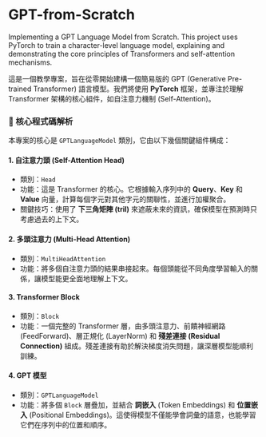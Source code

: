 # GPT-from-Scratch
Implementing a GPT Language Model from Scratch. This project uses PyTorch to train a character-level language model, explaining and demonstrating the core principles of Transformers and self-attention mechanisms.

這是一個教學專案，旨在從零開始建構一個簡易版的 GPT (Generative Pre-trained Transformer) 語言模型。我們將使用 **PyTorch** 框架，並專注於理解 Transformer 架構的核心組件，如自注意力機制 (Self-Attention)。

### 🧠 核心程式碼解析

本專案的核心是 `GPTLanguageModel` 類別，它由以下幾個關鍵組件構成：

#### **1. 自注意力頭 (Self-Attention Head)**
- 類別：`Head`
- 功能：這是 Transformer 的核心。它根據輸入序列中的 **Query**、**Key** 和 **Value** 向量，計算每個字元對其他字元的關聯性，並進行加權聚合。
- 關鍵技巧：使用了 **下三角矩陣 (tril)** 來遮蔽未來的資訊，確保模型在預測時只考慮過去的上下文。

#### **2. 多頭注意力 (Multi-Head Attention)**
- 類別：`MultiHeadAttention`
- 功能：將多個自注意力頭的結果串接起來。每個頭能從不同角度學習輸入的關係，讓模型能更全面地理解上下文。

#### **3. Transformer Block**
- 類別：`Block`
- 功能：一個完整的 Transformer 層，由多頭注意力、前饋神經網路 (FeedForward)、層正規化 (LayerNorm) 和 **殘差連接 (Residual Connection)** 組成。殘差連接有助於解決梯度消失問題，讓深層模型能順利訓練。

#### **4. GPT 模型**
- 類別：`GPTLanguageModel`
- 功能：將多個 `Block` 層疊加，並結合 **詞嵌入** (Token Embeddings) 和 **位置嵌入** (Positional Embeddings)。這使得模型不僅能學會詞彙的語意，也能學習它們在序列中的位置和順序。
